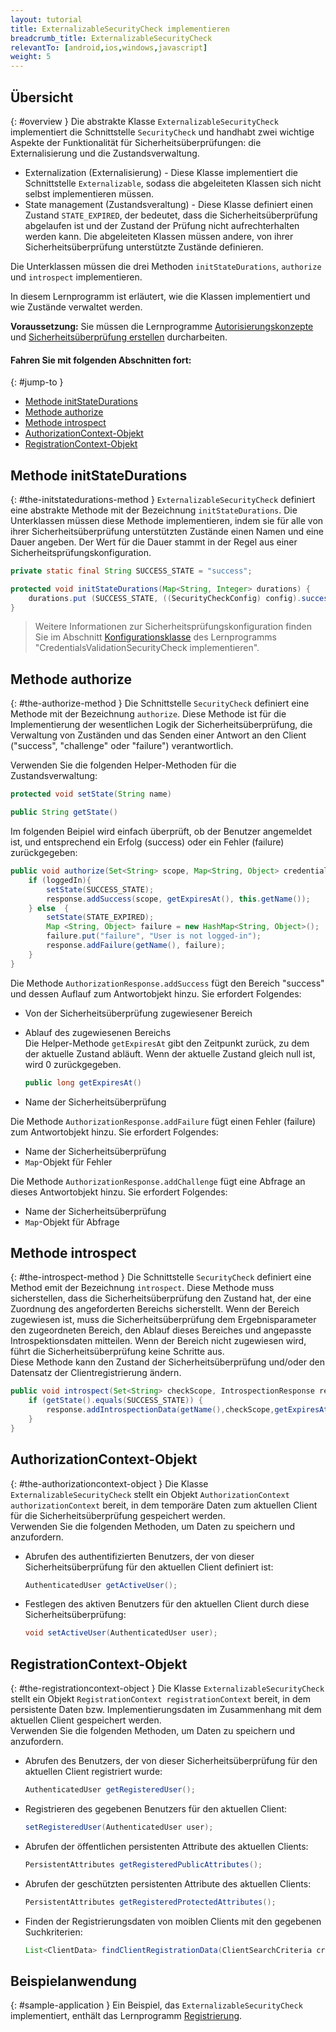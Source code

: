 ```yaml
---
layout: tutorial
title: ExternalizableSecurityCheck implementieren
breadcrumb_title: ExternalizableSecurityCheck
relevantTo: [android,ios,windows,javascript]
weight: 5
---
```

<!-- NLS_CHARSET=UTF-8 -->
## Übersicht
{: #overview }
Die abstrakte Klasse `ExternalizableSecurityCheck` implementiert die Schnittstelle
`SecurityCheck` und handhabt zwei wichtige Aspekte der Funktionalität für Sicherheitsüberprüfungen:
die Externalisierung und die Zustandsverwaltung. 

* Externalization (Externalisierung) - Diese Klasse implementiert die Schnittstelle `Externalizable`,
sodass die abgeleiteten Klassen sich nicht selbst implementieren müssen. 
* State management (Zustandsveraltung) - Diese Klasse definiert einen Zustand `STATE_EXPIRED`, der bedeutet,
dass die Sicherheitsüberprüfung abgelaufen ist und der Zustand der Prüfung nicht aufrechterhalten werden kann. Die abgeleiteten Klassen müssen andere, von ihrer Sicherheitsüberprüfung unterstützte Zustände definieren. 

Die Unterklassen müssen die drei Methoden `initStateDurations`, `authorize` und `introspect` implementieren.

In diesem Lernprogramm ist erläutert, wie die Klassen implementiert und wie Zustände verwaltet werden. 

**Voraussetzung:** Sie müssen
die Lernprogramme [Autorisierungskonzepte](../) und [Sicherheitsüberprüfung erstellen](../creating-a-security-check) durcharbeiten. 

#### Fahren Sie mit folgenden Abschnitten fort: 
{: #jump-to }
* [Methode initStateDurations](#the-initstatedurations-method)
* [Methode authorize](#the-authorize-method)
* [Methode introspect](#the-introspect-method)
* [AuthorizationContext-Objekt](#the-authorizationcontext-object)
* [RegistrationContext-Objekt](#the-registrationcontext-object)

## Methode initStateDurations
{: #the-initstatedurations-method }
`ExternalizableSecurityCheck` definiert eine abstrakte Methode mit der Bezeichnung `initStateDurations`. Die Unterklassen müssen diese Methode implementieren, indem sie für alle von ihrer Sicherheitsüberprüfung unterstützten Zustände einen Namen und eine Dauer angeben. Der Wert für die Dauer stammt in der Regel aus einer Sicherheitsprüfungskonfiguration. 

```java
private static final String SUCCESS_STATE = "success";

protected void initStateDurations(Map<String, Integer> durations) {
    durations.put (SUCCESS_STATE, ((SecurityCheckConfig) config).successStateExpirationSec);
}
```

> Weitere Informationen zur Sicherheitsprüfungskonfiguration finden Sie
im Abschnitt [Konfigurationsklasse](../credentials-validation/security-check/#configuration-class)
des Lernprogramms "CredentialsValidationSecurityCheck implementieren".

## Methode authorize
{: #the-authorize-method }
Die Schnittstelle `SecurityCheck` definiert eine Methode mit der Bezeichnung `authorize`. Diese Methode ist für die Implementierung der wesentlichen Logik der
Sicherheitsüberprüfung, die Verwaltung von Zuständen und das Senden einer Antwort an den Client
("success", "challenge" oder "failure") verantwortlich. 

Verwenden Sie die folgenden Helper-Methoden für die Zustandsverwaltung: 

```java
protected void setState(String name)
```
```java
public String getState()
```
Im folgenden Beipiel wird einfach überprüft, ob der Benutzer angemeldet ist, und entsprechend ein Erfolg (success) oder ein Fehler (failure) zurückgegeben:

```java
public void authorize(Set<String> scope, Map<String, Object> credentials, HttpServletRequest request, AuthorizationResponse response) {
    if (loggedIn){
        setState(SUCCESS_STATE);
        response.addSuccess(scope, getExpiresAt(), this.getName());
    } else  {
        setState(STATE_EXPIRED);
        Map <String, Object> failure = new HashMap<String, Object>();           
        failure.put("failure", "User is not logged-in");
        response.addFailure(getName(), failure);
    }
}
```

Die Methode `AuthorizationResponse.addSuccess` fügt den Bereich "success" und dessen Auflauf zum Antwortobjekt hinzu. Sie erfordert Folgendes: 

* Von der Sicherheitsüberprüfung zugewiesener Bereich
* Ablauf des zugewiesenen Bereichs   
Die Helper-Methode `getExpiresAt` gibt den Zeitpunkt zurück, zu dem der aktuelle Zustand abläuft. Wenn der aktuelle Zustand gleich null ist, wird 0 zurückgegeben. 

  ```java
  public long getExpiresAt()
  ```
   
* Name der Sicherheitsüberprüfung

Die Methode `AuthorizationResponse.addFailure` fügt einen Fehler (failure) zum Antwortobjekt hinzu. Sie erfordert Folgendes: 

* Name der Sicherheitsüberprüfung
* `Map`-Objekt für Fehler

Die Methode `AuthorizationResponse.addChallenge` fügt eine Abfrage an dieses Antwortobjekt hinzu. Sie erfordert Folgendes: 

* Name der Sicherheitsüberprüfung
* `Map`-Objekt für Abfrage

## Methode introspect
{: #the-introspect-method }
Die Schnittstelle `SecurityCheck` definiert eine Method emit der Bezeichnung `introspect`. Diese Methode muss sicherstellen, dass die Sicherheitsüberprüfung den Zustand hat, der eine Zuordnung des angeforderten Bereichs sicherstellt. Wenn der Bereich zugewiesen ist, muss die Sicherheitsüberprüfung
dem Ergebnisparameter den zugeordneten Bereich, den Ablauf dieses Bereiches und angepasste Introspektionsdaten mitteilen. Wenn der Bereich nicht zugewiesen wird, führt die Sicherheitsüberprüfung keine Schritte aus.   
Diese Methode kann den Zustand der Sicherheitsüberprüfung und/oder den Datensatz der Clientregistrierung ändern. 

```java
public void introspect(Set<String> checkScope, IntrospectionResponse response) {
    if (getState().equals(SUCCESS_STATE)) {
        response.addIntrospectionData(getName(),checkScope,getExpiresAt(),null);
    }
}
```

## AuthorizationContext-Objekt
{: #the-authorizationcontext-object }
Die Klasse `ExternalizableSecurityCheck` stellt ein Objekt `AuthorizationContext authorizationContext`
bereit, in dem temporäre Daten zum aktuellen Client für die Sicherheitsüberprüfung gespeichert werden.   
Verwenden Sie die folgenden Methoden, um Daten zu speichern und anzufordern. 

* Abrufen des authentifizierten Benutzers, der von dieser Sicherheitsüberprüfung für den aktuellen Client definiert ist: 

  ```java
  AuthenticatedUser getActiveUser();
  ```
  
* Festlegen des aktiven Benutzers für den aktuellen Client durch diese Sicherheitsüberprüfung: 

  ```java
  void setActiveUser(AuthenticatedUser user);
  ```

## RegistrationContext-Objekt
{: #the-registrationcontext-object }
Die Klasse `ExternalizableSecurityCheck` stellt ein Objekt `RegistrationContext registrationContext`
bereit, in dem persistente Daten bzw. Implementierungsdaten im Zusammenhang mit dem aktuellen Client gespeichert werden.   
Verwenden Sie die folgenden Methoden, um Daten zu speichern und anzufordern. 

* Abrufen des Benutzers, der von dieser Sicherheitsüberprüfung für den aktuellen Client registriert wurde: 

  ```java
  AuthenticatedUser getRegisteredUser();
  ```
  
* Registrieren des gegebenen Benutzers für den aktuellen Client: 

  ```java
  setRegisteredUser(AuthenticatedUser user);
  ```
  
* Abrufen der öffentlichen persistenten Attribute des aktuellen Clients: 

  ```java
  PersistentAttributes getRegisteredPublicAttributes();
  ```
  
* Abrufen der geschützten persistenten Attribute des aktuellen Clients: 

  ```java
  PersistentAttributes getRegisteredProtectedAttributes();
  ```
  
* Finden der Registrierungsdaten von moiblen Clients mit den gegebenen Suchkriterien: 

  ```java
  List<ClientData> findClientRegistrationData(ClientSearchCriteria criteria);
  ```

## Beispielanwendung
{: #sample-application }
Ein Beispiel, das `ExternalizableSecurityCheck` implementiert, enthält das Lernprogramm
[Registrierung](../enrollment). 
